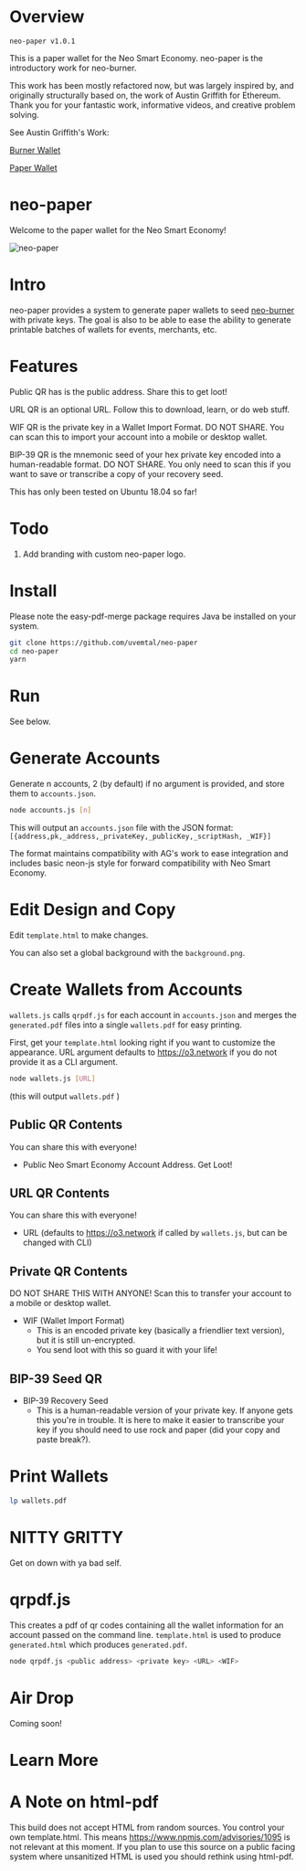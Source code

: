 # Overview

`neo-paper v1.0.1`

This is a paper wallet for the Neo Smart Economy. neo-paper is the introductory work for neo-burner.

This work has been mostly refactored now, but was largely inspired by, and originally structurally based on, the work of Austin Griffith for Ethereum. Thank you for your fantastic work, informative videos, and creative problem solving.

See Austin Griffith's Work:

[Burner Wallet](https://github.com/austintgriffith/burner-wallet)

[Paper Wallet](https://github.com/austintgriffith/paper-wallet)

# neo-paper

Welcome to the paper wallet for the Neo Smart Economy!

![neo-paper](/images/neo-paper-ex.png?raw=true "Optional Title")

# Intro

neo-paper provides a system to generate paper wallets to seed [neo-burner](https://github.com/uvmetal/neo-burner) with private keys. The goal is also to be able to ease the ability to generate printable batches of wallets for events, merchants, etc.

# Features

Public QR has is the public address. Share this to get loot!

URL QR is an optional URL. Follow this to download, learn, or do web stuff.

WIF QR is the private key in a Wallet Import Format. DO NOT SHARE. You can scan this to import your account into a mobile or desktop wallet.

BIP-39 QR is the mnemonic seed of your hex private key encoded into a human-readable format. DO NOT SHARE. You only need to scan this if you want to save or transcribe a copy of your recovery seed.

This has only been tested on Ubuntu 18.04 so far!

# Todo

1. Add branding with custom neo-paper logo.

# Install

Please note the easy-pdf-merge package requires Java be installed on your system.

```bash
git clone https://github.com/uvemtal/neo-paper
cd neo-paper
yarn
```

# Run

See below.

# Generate Accounts

Generate n accounts, 2 (by default) if no argument is provided, and store them to `accounts.json`.

```bash
node accounts.js [n]
```
This will output an `accounts.json` file with the JSON format: `[{address,pk,_address,_privateKey,_publicKey,_scriptHash, _WIF}]`

The format maintains compatibility with AG's work to ease integration and includes basic neon-js style for forward compatibility with Neo Smart Economy.

# Edit Design and Copy

Edit `template.html` to make changes.

You can also set a global background with the `background.png`.

# Create Wallets from Accounts

`wallets.js` calls `qrpdf.js` for each account in `accounts.json` and merges the `generated.pdf` files into a single `wallets.pdf` for easy printing.

First, get your `template.html` looking right if you want to customize the appearance. URL argument defaults to https://o3.network if you do not provide it as a CLI argument.

```bash
node wallets.js [URL]
```

(this will output `wallets.pdf` )

## Public QR Contents

You can share this with everyone!

- Public Neo Smart Economy Account Address. Get Loot!

## URL QR Contents

You can share this with everyone!

- URL (defaults to https://o3.network if called by `wallets.js`, but can be changed with CLI)

## Private QR Contents

DO NOT SHARE THIS WITH ANYONE! Scan this to transfer your account to a mobile or desktop wallet.

- WIF (Wallet Import Format)
  - This is an encoded private key (basically a friendlier text version), but it is still un-encrypted.
  - You send loot with this so guard it with your life!

## BIP-39 Seed QR

- BIP-39 Recovery Seed
  - This is a human-readable version of your private key. If anyone gets this you're in trouble. It is here to make it easier to transcribe your key if you should need to use rock and paper (did your copy and paste break?).

# Print Wallets

```bash
lp wallets.pdf
```

# NITTY GRITTY

Get on down with ya bad self.

# qrpdf.js

This creates a pdf of qr codes containing all the wallet information for an account passed on the command line.
`template.html` is used to produce `generated.html` which produces `generated.pdf`.


```bash
node qrpdf.js <public address> <private key> <URL> <WIF>
```

# Air Drop

Coming soon!


# Learn More


# A Note on html-pdf

This build does not accept HTML from random sources. You control your own template.html. This means https://www.npmjs.com/advisories/1095 is not relevant at this moment. If you plan to use this source on a public facing system where unsanitized HTML is used you should rethink using html-pdf.

